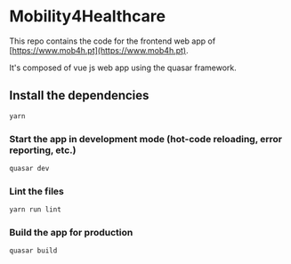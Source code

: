 # Mobility4Healthcare

This repo contains the code for the frontend web app of [https://www.mob4h.pt](https://www.mob4h.pt).

It's composed of vue js web app using the quasar framework.

## Install the dependencies
```bash
yarn
```

### Start the app in development mode (hot-code reloading, error reporting, etc.)
```bash
quasar dev
```

### Lint the files
```bash
yarn run lint
```

### Build the app for production
```bash
quasar build
```
